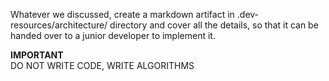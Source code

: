 Whatever we discussed, create a markdown artifact in .dev-resources/architecture/ directory and cover all the details, so that it can be handed over to a junior developer to implement it.

**IMPORTANT**  
DO NOT WRITE CODE, WRITE ALGORITHMS
